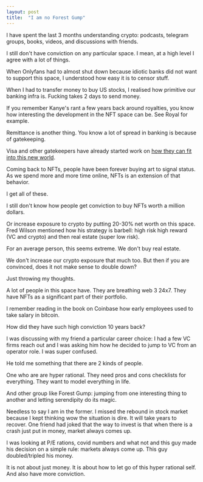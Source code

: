 ```yaml
---
layout: post
title:  "I am no Forest Gump"
---
```


I have spent the last 3 months understanding crypto: podcasts, telegram groups, books, videos, and discussions with friends.

I still don't have conviction on any particular space. I mean, at a high level I agree with a lot of things.

When Onlyfans had to almost shut down because idiotic banks did not want to support this space, I understood how easy it is to censor stuff.

When I had to transfer money to buy US stocks, I realised how primitive our banking infra is. Fucking takes 2 days to send money.

If you remember Kanye's rant a few years back around royalties, you know how interesting the development in the NFT space can be. See Royal for example.

Remittance is another thing. You know a lot of spread in banking is because of gatekeeping.

Visa and other gatekeepers have already started work on [how they can fit into this new world](https://arxiv.org/ftp/arxiv/papers/2109/2109.12194.pdf).

Coming back to NFTs, people have been forever buying art to signal status. As we spend more and more time online, NFTs is an extension of that behavior.

I get all of these.

I still don't know how people get conviction to buy NFTs worth a million dollars.

Or increase exposure to crypto by putting 20-30% net worth on this space. Fred Wilson mentioned how his strategy is barbell: high risk high reward (VC and crypto) and then real estate (super low risk).

For an average person, this seems extreme. We don't buy real estate.

We don't increase our crypto exposure that much too. But then if you are convinced, does it not make sense to double down?

Just throwing my thoughts.

A lot of people in this space have. They are breathing web 3 24x7. They have NFTs as a significant part of their portfolio.

I remember reading in the book on Coinbase how early employees used to take salary in bitcoin.

How did they have such high conviction 10 years back?

I was discussing with my friend a particular career choice: I had a few VC firms reach out and I was asking him how he decided to jump to VC from an operator role. I was super confused.

He told me something that there are 2 kinds of people.

One who are are hyper rational. They need pros and cons checklists for everything. They want to model everything in life.

And other group like Forest Gump: jumping from one interesting thing to another and letting serendipity do its magic.

Needless to say I am in the former. I missed the rebound in stock market because I kept thinking wow the situation is dire. It will take years to recover. One friend had joked that the way to invest is that when there is a crash just put in money, market always comes up.

I was looking at P/E rations, covid numbers and what not and this guy made his decision on a simple rule: markets always come up. This guy doubled/tripled his money.

It is not about just money. It is about how to let go of this hyper rational self. And also have more conviction.
